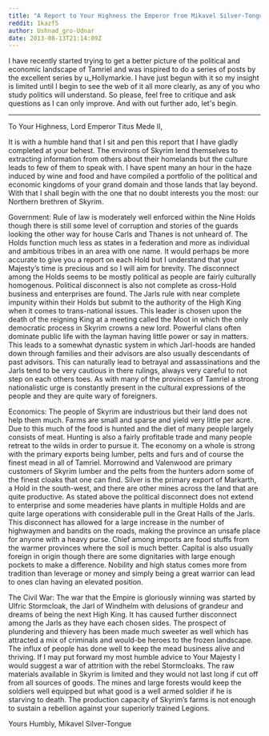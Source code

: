 ```yaml
---
title: "A Report to Your Highness the Emperor from Mikavel Silver-Tongue"
reddit: 1kazf5
author: Ushnad_gro-Udnar
date: 2013-08-13T21:14:09Z
---
```


I have recently started trying to get a better picture of the political and economic landscape of Tamriel and was inspired to do a series of posts by the excellent series by u_Hollymarkie. I have just begun with it so my insight is limited until I begin to see the web of it all more clearly, as any of you who study politics will understand. So please, feel free to critique and ask questions as I can only improve. And with out further ado, let's begin.

---

To Your Highness, Lord Emperor Titus Mede II,

It is with a humble hand that I sit and pen this report that I have gladly completed at your behest. The environs of Skyrim lend themselves to extracting information from others about their homelands but the culture leads to few of them to speak with. I have spent many an hour in the haze induced by wine and food and have compiled a portfolio of the political and economic kingdoms of your grand domain and those lands that lay beyond. With that I shall begin with the one that no doubt interests you the most: our Northern brethren of Skyrim.

Government: Rule of law is moderately well enforced within the Nine Holds though there is still some level of corruption and stories of the guards looking the other way for house Carls and Thanes is not unheard of. The Holds function much less as states in a federation and more as individual and ambitious tribes in an area with one name. It would perhaps be more accurate to give you a report on each Hold but I understand that your Majesty’s time is precious and so I will aim for brevity. The disconnect among the Holds seems to be mostly political as people are fairly culturally homogenous. Political disconnect is also not complete as cross-Hold business and enterprises are found. The Jarls rule with near complete impunity within their Holds but submit to the authority of the High King when it comes to trans-national issues. This leader is chosen upon the death of the reigning King at a meeting called the Moot in which the only democratic process in Skyrim crowns a new lord. Powerful clans often dominate public life with the layman having little power or say in matters. This leads to a somewhat dynastic system in which Jarl-hoods are handed down through families and their advisors are also usually descendants of past advisors. This can naturally lead to betrayal and assassinations and the Jarls tend to be very cautious in there rulings, always very careful to not step on each others toes. As with many of the provinces of Tamriel a strong nationalistic urge is constantly present in the cultural expressions of the people and they are quite wary of foreigners.

Economics: The people of Skyrim are industrious but their land does not help them much. Farms are small and sparse and yield very little per acre. Due to this much of the food is hunted and the diet of many people largely consists of meat. Hunting is also a fairly profitable trade and many people retreat to the wilds in order to pursue it. The economy on a whole is strong with the primary exports being lumber, pelts and furs and of course the finest mead in all of Tamriel. Morrowind and Valenwood are primary customers of Skyrim lumber and the pelts from the hunters adorn some of the finest cloaks that one can find. Silver is the primary export of Markarth, a Hold in the south-west, and there are other mines across the land that are quite productive. As stated above the political disconnect does not extend to enterprise and some meaderies have plants in multiple Holds and are quite large operations with considerable pull in the Great Halls of the Jarls. This disconnect has allowed for a large increase in the number of highwaymen and bandits on the roads, making the province an unsafe place for anyone with a heavy purse. Chief among imports are food stuffs from the warmer provinces where the soil is much better. Capital is also usually foreign in origin though there are some dignitaries with large enough pockets to make a difference. Nobility and high status comes more from tradition than leverage or money and simply being a great warrior can lead to ones clan having an elevated position.

The Civil War: The war that the Empire is gloriously winning was started by Ulfric Stormcloak, the Jarl of Windhelm with delusions of grandeur and dreams of being the next High King. It has caused further disconnect among the Jarls as they have each chosen sides. The prospect of plundering and thievery has been made much sweeter as well which has attracted a mix of criminals and would-be heroes to the frozen landscape. The influx of people has done well to keep the mead business alive and thriving. If I may put forward my most humble advice to Your Majesty I would suggest a war of attrition with the rebel Stormcloaks. The raw materials available in Skyrim is limited and they would not last long if cut off from all sources of goods. The mines and large forests would keep the soldiers well equipped but what good is a well armed soldier if he is starving to death. The production capacity of Skyrim’s farms is not enough to sustain a rebellion against your superiorly trained Legions.

Yours Humbly, Mikavel Silver-Tongue
